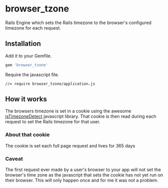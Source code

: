 # browser_tzone

Rails Engine which sets the Rails timezone to the browser's configured timezone for each request. 

## Installation

Add it to your Gemfile.

```ruby
gem 'browser_tzone'
```

Require the javascript file.
```
//= require browser_tzone/application.js
```

## How it works

The browsers timezone is set in a cookie using the awesome [jsTimezoneDetect](https://bitbucket.org/pellepim/jstimezonedetect) javascript library.  That cookie is then read during each request to set the Rails timezone for that user.

### About that cookie
The cookie is set each full page request and lives for 365 days

### Caveat
The first request ever made by a user's browser to your app will not set the browser's time zone as the javascript that sets the cookie has not yet run on their browser.  This will only happen once and for me it was not a problem.  
